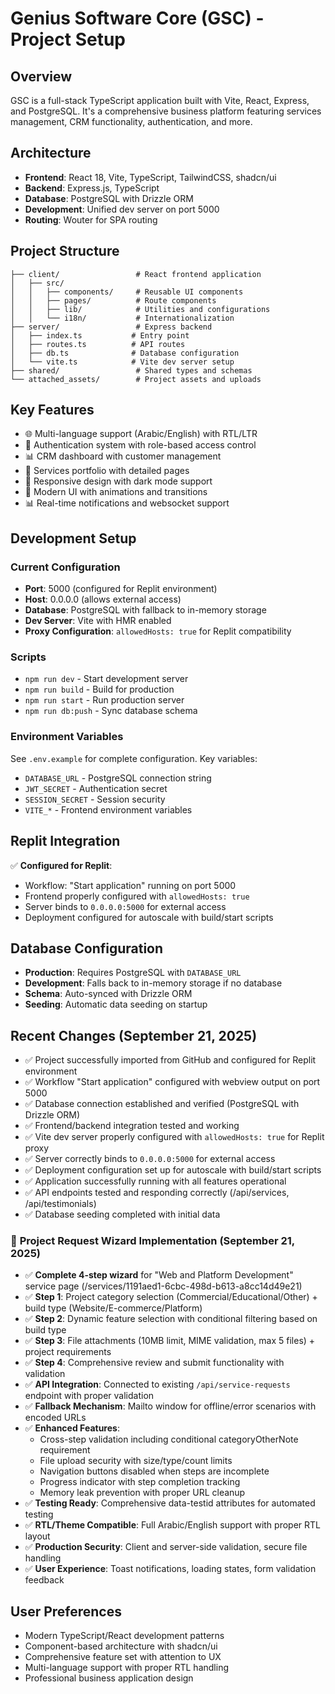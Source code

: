 # Genius Software Core (GSC) - Project Setup

## Overview
GSC is a full-stack TypeScript application built with Vite, React, Express, and PostgreSQL. It's a comprehensive business platform featuring services management, CRM functionality, authentication, and more.

## Architecture
- **Frontend**: React 18, Vite, TypeScript, TailwindCSS, shadcn/ui
- **Backend**: Express.js, TypeScript  
- **Database**: PostgreSQL with Drizzle ORM
- **Development**: Unified dev server on port 5000
- **Routing**: Wouter for SPA routing

## Project Structure
```
├── client/                 # React frontend application
│   ├── src/
│   │   ├── components/     # Reusable UI components 
│   │   ├── pages/          # Route components
│   │   ├── lib/            # Utilities and configurations
│   │   └── i18n/           # Internationalization
├── server/                 # Express backend
│   ├── index.ts           # Entry point
│   ├── routes.ts          # API routes
│   ├── db.ts              # Database configuration
│   └── vite.ts            # Vite dev server setup
├── shared/                 # Shared types and schemas
└── attached_assets/        # Project assets and uploads
```

## Key Features
- 🌐 Multi-language support (Arabic/English) with RTL/LTR
- 🔐 Authentication system with role-based access control
- 📊 CRM dashboard with customer management
- 💼 Services portfolio with detailed pages
- 📱 Responsive design with dark mode support
- 🎨 Modern UI with animations and transitions
- 📊 Real-time notifications and websocket support

## Development Setup

### Current Configuration
- **Port**: 5000 (configured for Replit environment)
- **Host**: 0.0.0.0 (allows external access)
- **Database**: PostgreSQL with fallback to in-memory storage
- **Dev Server**: Vite with HMR enabled
- **Proxy Configuration**: `allowedHosts: true` for Replit compatibility

### Scripts
- `npm run dev` - Start development server
- `npm run build` - Build for production
- `npm run start` - Run production server
- `npm run db:push` - Sync database schema

### Environment Variables
See `.env.example` for complete configuration. Key variables:
- `DATABASE_URL` - PostgreSQL connection string
- `JWT_SECRET` - Authentication secret
- `SESSION_SECRET` - Session security
- `VITE_*` - Frontend environment variables

## Replit Integration
✅ **Configured for Replit**:
- Workflow: "Start application" running on port 5000
- Frontend properly configured with `allowedHosts: true`
- Server binds to `0.0.0.0:5000` for external access
- Deployment configured for autoscale with build/start scripts

## Database Configuration
- **Production**: Requires PostgreSQL with `DATABASE_URL`
- **Development**: Falls back to in-memory storage if no database
- **Schema**: Auto-synced with Drizzle ORM
- **Seeding**: Automatic data seeding on startup

## Recent Changes (September 21, 2025)
- ✅ Project successfully imported from GitHub and configured for Replit environment
- ✅ Workflow "Start application" configured with webview output on port 5000
- ✅ Database connection established and verified (PostgreSQL with Drizzle ORM)
- ✅ Frontend/backend integration tested and working
- ✅ Vite dev server properly configured with `allowedHosts: true` for Replit proxy
- ✅ Server correctly binds to `0.0.0.0:5000` for external access
- ✅ Deployment configuration set up for autoscale with build/start scripts
- ✅ Application successfully running with all features operational
- ✅ API endpoints tested and responding correctly (/api/services, /api/testimonials)
- ✅ Database seeding completed with initial data

### 🚀 **Project Request Wizard Implementation (September 21, 2025)**
- ✅ **Complete 4-step wizard** for "Web and Platform Development" service page (/services/1191aed1-6cbc-498d-b613-a8cc14d49e21)
- ✅ **Step 1**: Project category selection (Commercial/Educational/Other) + build type (Website/E-commerce/Platform)
- ✅ **Step 2**: Dynamic feature selection with conditional filtering based on build type
- ✅ **Step 3**: File attachments (10MB limit, MIME validation, max 5 files) + project requirements
- ✅ **Step 4**: Comprehensive review and submit functionality with validation
- ✅ **API Integration**: Connected to existing `/api/service-requests` endpoint with proper validation
- ✅ **Fallback Mechanism**: Mailto window for offline/error scenarios with encoded URLs
- ✅ **Enhanced Features**: 
  - Cross-step validation including conditional categoryOtherNote requirement
  - File upload security with size/type/count limits
  - Navigation buttons disabled when steps are incomplete
  - Progress indicator with step completion tracking
  - Memory leak prevention with proper URL cleanup
- ✅ **Testing Ready**: Comprehensive data-testid attributes for automated testing
- ✅ **RTL/Theme Compatible**: Full Arabic/English support with proper RTL layout
- ✅ **Production Security**: Client and server-side validation, secure file handling
- ✅ **User Experience**: Toast notifications, loading states, form validation feedback

## User Preferences
- Modern TypeScript/React development patterns
- Component-based architecture with shadcn/ui
- Comprehensive feature set with attention to UX
- Multi-language support with proper RTL handling
- Professional business application design